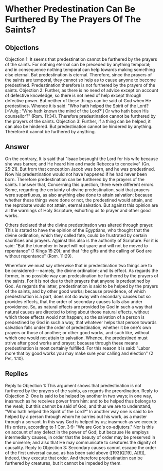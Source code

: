 # Whether Predestination Can Be Furthered By The Prayers Of The Saints?
## Objections
Objection 1: It seems that predestination cannot be furthered by the prayers of the saints. For nothing eternal can be preceded by anything temporal; and in consequence nothing temporal can help towards making something else eternal. But predestination is eternal. Therefore, since the prayers of the saints are temporal, they cannot so help as to cause anyone to become predestined. Predestination therefore is not furthered by the prayers of the saints.
Objection 2: Further, as there is no need of advice except on account of defective knowledge, so there is not need of help except through defective power. But neither of these things can be said of God when He predestines. Whence it is said: "Who hath helped the Spirit of the Lord? [*Vulg.: 'Who hath known the mind of the Lord?'] Or who hath been His counsellor?" (Rom. 11:34). Therefore predestination cannot be furthered by the prayers of the saints.
Objection 3: Further, if a thing can be helped, it can also be hindered. But predestination cannot be hindered by anything. Therefore it cannot be furthered by anything.
## Answer
On the contrary, It is said that "Isaac besought the Lord for his wife because she was barren; and He heard him and made Rebecca to conceive" (Gn. 25:21). But from that conception Jacob was born, and he was predestined. Now his predestination would not have happened if he had never been born. Therefore predestination can be furthered by the prayers of the saints.
I answer that, Concerning this question, there were different errors. Some, regarding the certainty of divine predestination, said that prayers were superfluous, as also anything else done to attain salvation; because whether these things were done or not, the predestined would attain, and the reprobate would not attain, eternal salvation. But against this opinion are all the warnings of Holy Scripture, exhorting us to prayer and other good works.

Others declared that the divine predestination was altered through prayer. This is stated to have the opinion of the Egyptians, who thought that the divine ordination, which they called fate, could be frustrated by certain sacrifices and prayers. Against this also is the authority of Scripture. For it is said: "But the triumpher in Israel will not spare and will not be moved to repentance" (1 Kings 15:29); and that "the gifts and the calling of God are without repentance" (Rom. 11:29).

Wherefore we must say otherwise that in predestination two things are to be considered---namely, the divine ordination; and its effect. As regards the former, in no possible way can predestination be furthered by the prayers of the saints. For it is not due to their prayers that anyone is predestined by God. As regards the latter, predestination is said to be helped by the prayers of the saints, and by other good works; because providence, of which predestination is a part, does not do away with secondary causes but so provides effects, that the order of secondary causes falls also under providence. So, as natural effects are provided by God in such a way that natural causes are directed to bring about those natural effects, without which those effects would not happen; so the salvation of a person is predestined by God in such a way, that whatever helps that person towards salvation falls under the order of predestination; whether it be one's own prayers or those of another; or other good works, and such like, without which one would not attain to salvation. Whence, the predestined must strive after good works and prayer; because through these means predestination is most certainly fulfilled. For this reason it is said: "Labor more that by good works you may make sure your calling and election" (2 Pet. 1:10).
## Replies
Reply to Objection 1: This argument shows that predestination is not furthered by the prayers of the saints, as regards the preordination.
Reply to Objection 2: One is said to be helped by another in two ways; in one way, inasmuch as he receives power from him: and to be helped thus belongs to the weak; but this cannot be said of God, and thus we are to understand, "Who hath helped the Spirit of the Lord?" In another way one is said to be helped by a person through whom he carries out his work, as a master through a servant. In this way God is helped by us; inasmuch as we execute His orders, according to 1 Cor. 3:9: "We are God's co-adjutors." Nor is this on account of any defect in the power of God, but because He employs intermediary causes, in order that the beauty of order may be preserved in the universe; and also that He may communicate to creatures the dignity of causality.
Reply to Objection 3: Secondary causes cannot escape the order of the first universal cause, as has been said above ([193]Q[19], A[6]), indeed, they execute that order. And therefore predestination can be furthered by creatures, but it cannot be impeded by them.